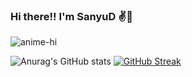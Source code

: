 ### Hi there!! I'm SanyuD ✌️💖

![anime-hi](https://user-images.githubusercontent.com/57134307/182208801-48923c21-756c-4cac-b97a-ab8e81ea184e.gif)


![Anurag's GitHub stats](https://github-readme-stats.vercel.app/api?username=sanyud24&show_icons=true&theme=radical)
[![GitHub Streak](https://github-readme-streak-stats.herokuapp.com/?user=sanyud24&theme=radical)](https://git.io/streak-stats)
<!--
**sanyud24/sanyud24** is a ✨ _special_ ✨ repository because its `README.md` (this file) appears on your GitHub profile.




Here are some ideas to get you started:

- 🔭 I’m currently working on ...
- 🌱 I’m currently learning ...
- 👯 I’m looking to collaborate on ...
- 🤔 I’m looking for help with ...
- 💬 Ask me about ...
- 📫 How to reach me: ...
- 😄 Pronouns: ...
- ⚡ Fun fact: ...
-->
